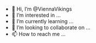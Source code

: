 - 👋 Hi, I’m @ViennaVikings
- 👀 I’m interested in ...
- 🌱 I’m currently learning ...
- 💞️ I’m looking to collaborate on ...
- 📫 How to reach me ...

<!---
ViennaVikings/ViennaVikings is a ✨ special ✨ repository because its `README.md` (this file) appears on your GitHub profile.
You can click the Preview link to take a look at your changes.
--->
